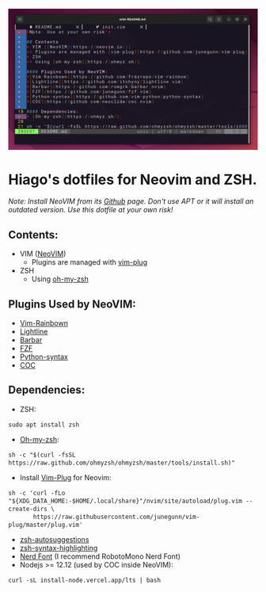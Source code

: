 ![screenshot](https://github.com/hiagofranco/dotfiles/blob/master/images/screenshot.png?raw=true)
# Hiago's dotfiles for Neovim and ZSH.
*Note: Install NeoVIM from its [Github](https://github.com/neovim/neovim/wiki/Installing-Neovim) page. Don't use APT or it will install an outdated version. Use this dotfile at your own risk!*

## Contents:
* VIM ([NeoVIM](https://neovim.io/))
    + Plugins are managed with [vim-plug](https://github.com/junegunn/vim-plug)
* ZSH
    + Using [oh-my-zsh](https://ohmyz.sh/)

## Plugins Used by NeoVIM:
* [Vim-Rainbown](https://github.com/frazrepo/vim-rainbow)
* [Lightline](https://github.com/itchyny/lightline.vim)
* [Barbar](https://github.com/romgrk/barbar.nvim)
* [FZF](https://github.com/junegunn/fzf.vim)
* [Python-syntax](https://github.com/vim-python/python-syntax)
* [COC](https://github.com/neoclide/coc.nvim)

## Dependencies:
* ZSH:
```
sudo apt install zsh
```
* [Oh-my-zsh](https://ohmyz.sh/):
```
sh -c "$(curl -fsSL https://raw.github.com/ohmyzsh/ohmyzsh/master/tools/install.sh)"
```
* Install [Vim-Plug](https://github.com/junegunn/vim-plug) for Neovim:
```
sh -c 'curl -fLo "${XDG_DATA_HOME:-$HOME/.local/share}"/nvim/site/autoload/plug.vim --create-dirs \
       https://raw.githubusercontent.com/junegunn/vim-plug/master/plug.vim'
```
* [zsh-autosuggestions](https://github.com/zsh-users/zsh-autosuggestions)
* [zsh-syntax-highlighting](https://github.com/zsh-users/zsh-syntax-highlighting)
* [Nerd Font](https://www.nerdfonts.com/) (I recommend RobotoMono Nerd Font)  
* Nodejs >= 12.12 (used by COC inside NeoVIM):  
```
curl -sL install-node.vercel.app/lts | bash 
```
